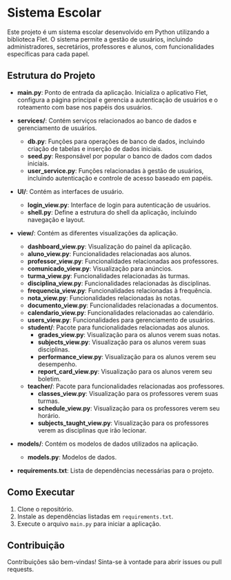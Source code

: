# Sistema Escolar

Este projeto é um sistema escolar desenvolvido em Python utilizando a biblioteca Flet. O sistema permite a gestão de usuários, incluindo administradores, secretários, professores e alunos, com funcionalidades específicas para cada papel.

## Estrutura do Projeto

- **main.py**: Ponto de entrada da aplicação. Inicializa o aplicativo Flet, configura a página principal e gerencia a autenticação de usuários e o roteamento com base nos papéis dos usuários.
  
- **services/**: Contém serviços relacionados ao banco de dados e gerenciamento de usuários.
  - **db.py**: Funções para operações de banco de dados, incluindo criação de tabelas e inserção de dados iniciais.
  - **seed.py**: Responsável por popular o banco de dados com dados iniciais.
  - **user_service.py**: Funções relacionadas à gestão de usuários, incluindo autenticação e controle de acesso baseado em papéis.

- **UI/**: Contém as interfaces de usuário.
  - **login_view.py**: Interface de login para autenticação de usuários.
  - **shell.py**: Define a estrutura do shell da aplicação, incluindo navegação e layout.

- **view/**: Contém as diferentes visualizações da aplicação.
  - **dashboard_view.py**: Visualização do painel da aplicação.
  - **aluno_view.py**: Funcionalidades relacionadas aos alunos.
  - **professor_view.py**: Funcionalidades relacionadas aos professores.
  - **comunicado_view.py**: Visualização para anúncios.
  - **turma_view.py**: Funcionalidades relacionadas às turmas.
  - **disciplina_view.py**: Funcionalidades relacionadas às disciplinas.
  - **frequencia_view.py**: Funcionalidades relacionadas à frequência.
  - **nota_view.py**: Funcionalidades relacionadas às notas.
  - **documento_view.py**: Funcionalidades relacionadas a documentos.
  - **calendario_view.py**: Funcionalidades relacionadas ao calendário.
  - **users_view.py**: Funcionalidades para gerenciamento de usuários.
  - **student/**: Pacote para funcionalidades relacionadas aos alunos.
    - **grades_view.py**: Visualização para os alunos verem suas notas.
    - **subjects_view.py**: Visualização para os alunos verem suas disciplinas.
    - **performance_view.py**: Visualização para os alunos verem seu desempenho.
    - **report_card_view.py**: Visualização para os alunos verem seu boletim.
  - **teacher/**: Pacote para funcionalidades relacionadas aos professores.
    - **classes_view.py**: Visualização para os professores verem suas turmas.
    - **schedule_view.py**: Visualização para os professores verem seu horário.
    - **subjects_taught_view.py**: Visualização para os professores verem as disciplinas que irão lecionar.

- **models/**: Contém os modelos de dados utilizados na aplicação.
  - **models.py**: Modelos de dados.

- **requirements.txt**: Lista de dependências necessárias para o projeto.

## Como Executar

1. Clone o repositório.
2. Instale as dependências listadas em `requirements.txt`.
3. Execute o arquivo `main.py` para iniciar a aplicação.

## Contribuição

Contribuições são bem-vindas! Sinta-se à vontade para abrir issues ou pull requests.